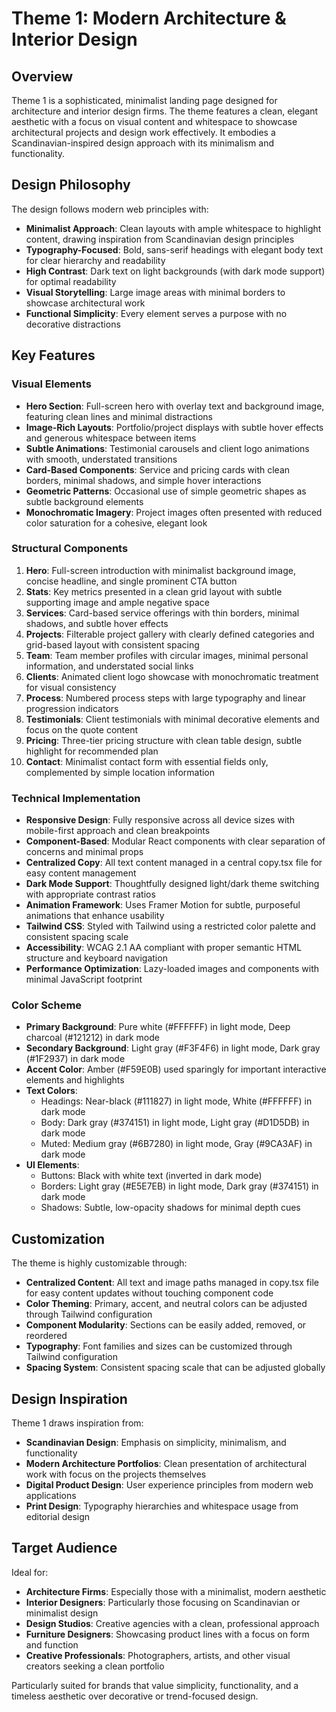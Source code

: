 # Theme 1: Modern Architecture & Interior Design

## Overview
Theme 1 is a sophisticated, minimalist landing page designed for architecture and interior design firms. The theme features a clean, elegant aesthetic with a focus on visual content and whitespace to showcase architectural projects and design work effectively. It embodies a Scandinavian-inspired design approach with its minimalism and functionality.

## Design Philosophy
The design follows modern web principles with:
- **Minimalist Approach**: Clean layouts with ample whitespace to highlight content, drawing inspiration from Scandinavian design principles
- **Typography-Focused**: Bold, sans-serif headings with elegant body text for clear hierarchy and readability
- **High Contrast**: Dark text on light backgrounds (with dark mode support) for optimal readability
- **Visual Storytelling**: Large image areas with minimal borders to showcase architectural work
- **Functional Simplicity**: Every element serves a purpose with no decorative distractions

## Key Features

### Visual Elements
- **Hero Section**: Full-screen hero with overlay text and background image, featuring clean lines and minimal distractions
- **Image-Rich Layouts**: Portfolio/project displays with subtle hover effects and generous whitespace between items
- **Subtle Animations**: Testimonial carousels and client logo animations with smooth, understated transitions
- **Card-Based Components**: Service and pricing cards with clean borders, minimal shadows, and simple hover interactions
- **Geometric Patterns**: Occasional use of simple geometric shapes as subtle background elements
- **Monochromatic Imagery**: Project images often presented with reduced color saturation for a cohesive, elegant look

### Structural Components
1. **Hero**: Full-screen introduction with minimalist background image, concise headline, and single prominent CTA button
2. **Stats**: Key metrics presented in a clean grid layout with subtle supporting image and ample negative space
3. **Services**: Card-based service offerings with thin borders, minimal shadows, and subtle hover effects
4. **Projects**: Filterable project gallery with clearly defined categories and grid-based layout with consistent spacing
5. **Team**: Team member profiles with circular images, minimal personal information, and understated social links
6. **Clients**: Animated client logo showcase with monochromatic treatment for visual consistency
7. **Process**: Numbered process steps with large typography and linear progression indicators
8. **Testimonials**: Client testimonials with minimal decorative elements and focus on the quote content
9. **Pricing**: Three-tier pricing structure with clean table design, subtle highlight for recommended plan
10. **Contact**: Minimalist contact form with essential fields only, complemented by simple location information

### Technical Implementation
- **Responsive Design**: Fully responsive across all device sizes with mobile-first approach and clean breakpoints
- **Component-Based**: Modular React components with clear separation of concerns and minimal props
- **Centralized Copy**: All text content managed in a central copy.tsx file for easy content management
- **Dark Mode Support**: Thoughtfully designed light/dark theme switching with appropriate contrast ratios
- **Animation Framework**: Uses Framer Motion for subtle, purposeful animations that enhance usability
- **Tailwind CSS**: Styled with Tailwind using a restricted color palette and consistent spacing scale
- **Accessibility**: WCAG 2.1 AA compliant with proper semantic HTML structure and keyboard navigation
- **Performance Optimization**: Lazy-loaded images and components with minimal JavaScript footprint

### Color Scheme
- **Primary Background**: Pure white (#FFFFFF) in light mode, Deep charcoal (#121212) in dark mode
- **Secondary Background**: Light gray (#F3F4F6) in light mode, Dark gray (#1F2937) in dark mode
- **Accent Color**: Amber (#F59E0B) used sparingly for important interactive elements and highlights
- **Text Colors**: 
  - Headings: Near-black (#111827) in light mode, White (#FFFFFF) in dark mode
  - Body: Dark gray (#374151) in light mode, Light gray (#D1D5DB) in dark mode
  - Muted: Medium gray (#6B7280) in light mode, Gray (#9CA3AF) in dark mode
- **UI Elements**:
  - Buttons: Black with white text (inverted in dark mode)
  - Borders: Light gray (#E5E7EB) in light mode, Dark gray (#374151) in dark mode
  - Shadows: Subtle, low-opacity shadows for minimal depth cues

## Customization
The theme is highly customizable through:
- **Centralized Content**: All text and image paths managed in copy.tsx file for easy content updates without touching component code
- **Color Theming**: Primary, accent, and neutral colors can be adjusted through Tailwind configuration
- **Component Modularity**: Sections can be easily added, removed, or reordered
- **Typography**: Font families and sizes can be customized through Tailwind configuration
- **Spacing System**: Consistent spacing scale that can be adjusted globally

## Design Inspiration
Theme 1 draws inspiration from:
- **Scandinavian Design**: Emphasis on simplicity, minimalism, and functionality
- **Modern Architecture Portfolios**: Clean presentation of architectural work with focus on the projects themselves
- **Digital Product Design**: User experience principles from modern web applications
- **Print Design**: Typography hierarchies and whitespace usage from editorial design

## Target Audience
Ideal for:
- **Architecture Firms**: Especially those with a minimalist, modern aesthetic
- **Interior Designers**: Particularly those focusing on Scandinavian or minimalist design
- **Design Studios**: Creative agencies with a clean, professional approach
- **Furniture Designers**: Showcasing product lines with a focus on form and function
- **Creative Professionals**: Photographers, artists, and other visual creators seeking a clean portfolio

Particularly suited for brands that value simplicity, functionality, and a timeless aesthetic over decorative or trend-focused design.